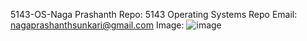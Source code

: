5143-OS-Naga Prashanth
Repo: 5143 Operating Systems Repo
Email: nagaprashanthsunkari@gmail.com
Image: ![image](https://user-images.githubusercontent.com/97626269/149205524-3da81b45-4c22-4baf-8f8e-432d4ce73303.png)

